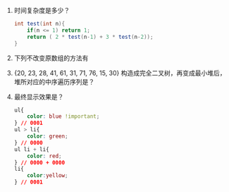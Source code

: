 1. 时间复杂度是多少？

   ```java
   int test(int n){
       if(n <= 1) return 1;
       return ( 2 * test(n-1) + 3 * test(n-2));
   }
   ```

   

 

2. 下列不改变原数组的方法有



3. {20, 23, 28, 41, 61, 31, 71, 76, 15, 30} 构造成完全二叉树，再变成最小堆后，堆所对应的中序遍历序列是？



4. 最终显示效果是？

   ```css
   ul{
       color: blue !important;
   } // 0001
   ul > li{
       color: green;
   } // 0000
   ul li + li{
       color: red;
   } // 0000 + 0000
   li{
       color:yellow;
   } // 0001
   ```

   

